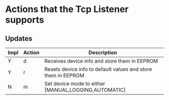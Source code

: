 Actions that the Tcp Listener supports
======================================


Updates
-------

Impl | Action | Description
-----|--------|------------
Y | d | Receives device info and store them in EEPROM
Y | r | Resets device info to default values and store them in EEPROM
N | m | Set device mode to either [MANUAL,LOGGING,AUTOMATIC]

